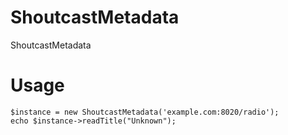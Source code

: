 # ShoutcastMetadata
ShoutcastMetadata

# Usage

    $instance = new ShoutcastMetadata('example.com:8020/radio');
    echo $instance->readTitle("Unknown");
